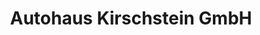---
title: "Autohaus Kirschstein GmbH"
url: /bad-hersfeld/autohaus-kirschstein-gmbh/
shop: Autohaus
---
